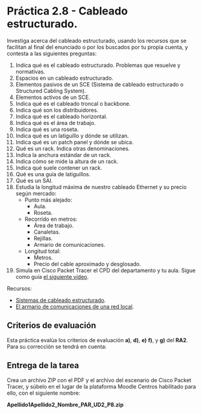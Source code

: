# Práctica 2.8 - Cableado estructurado.

Investiga acerca del cableado estructurado, usando los recursos que se facilitan al final del enunciado o por los buscados por tu propia cuenta, y contesta a las siguientes preguntas:

1. Indica qué es el cableado estructurado. Problemas que resuelve y normativas.
2. Espacios en un cableado estructurado.
3. Elementos pasivos de un SCE (Sistema de cableado estructurado o Structured Cabling System).
4. Elementos activos de un SCE.
5. Indica qué es el cableado troncal o backbone.
6. Indica qué son los distribuidores.
7. Indica qué es el cableado horizontal.
8. Indica qué es el área de trabajo.
9. Indica qué es una roseta.
10. Indica qué es un latiguillo y dónde se utilizan.
11. Indica qué es un patch panel y dónde se ubica.
12. Qué es un rack. Indica otras denominaciones.
13. Indica la anchura estándar de un rack.
14. Indica cómo se mide la altura de un rack.
15. Indica qué suele contener un rack.
16. Qué es una guía de latiguillos.
17. Qué es un SAI.
18. Estudia la longitud máxima de nuestro cableado Ethernet y su precio según mercado:
    - Punto más alejado:
        - Aula.
        - Roseta.
    - Recorrido en metros:
        - Área de trabajo.
        - Canaletas.
        - Rejillas. 
        - Armario de comunicaciones.
    - Longitud total:
        - Metros.
        - Precio del cable aproximado y desglosado.
19. Simula en Cisco Packet Tracer el CPD del departamento y tu aula. Sigue como guía [el siguiente vídeo](https://www.youtube.com/watch?v=yA2-X_D9mP8).

Recursos:

- [Sistemas de cableado estructurado](https://planificacionadministracionredes.readthedocs.io/es/latest/Tema04/index.html).
- [El armario de comunicaciones de una red local](https://www.adrformacion.com/knowledge/administracion-de-sistemas/el_armario_de_comunicaciones_de_una_red_local.html).

## Criterios de evaluación

Esta práctica evalúa los criterios de evaluación **a)**, **d)**, **e)** **f)**, y **g)** del **RA2**. Para su corrección se tendrá en cuenta:



## Entrega de la tarea

Crea un archivo ZIP con el PDF y el archivo del escenario de Cisco Packet Tracer, y súbelo en el lugar de la plataforma Moodle Centros habilitado para ello, con el siguiente nombre:

**Apellido1Apellido2_Nombre_PAR_UD2_P8.zip**